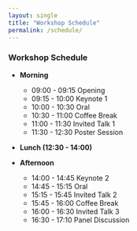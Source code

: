 ```yaml
---
layout: single
title: "Workshop Schedule"
permalink: /schedule/
---
```


### Workshop Schedule
- **Morning**
  - 09:00 - 09:15 Opening
  - 09:15 - 10:00 Keynote 1
  - 10:00 - 10:30 Oral
  - 10:30 - 11:00 Coffee Break
  - 11:00 - 11:30 Invited Talk 1
  - 11:30 - 12:30 Poster Session

- **Lunch (12:30 - 14:00)**

- **Afternoon**
  - 14:00 - 14:45 Keynote 2
  - 14:45 - 15:15 Oral
  - 15:15 - 15:45 Invited Talk 2
  - 15:45 - 16:00 Coffee Break
  - 16:00 - 16:30 Invited Talk 3
  - 16:30 - 17:10 Panel Discussion


